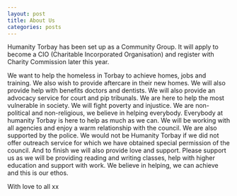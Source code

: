 ```yaml
---
layout: post
title: About Us
categories: posts
---
```

Humanity Torbay has been set up as a Community Group. It will apply to become a CIO (Charitable Incorporated Organisation) and register with Charity Commission later this year.

We want to help the homeless in Torbay to achieve homes, jobs and training. We also wish to provide aftercare in their new homes. We will also provide help with benefits doctors and dentists. We will also provide an advocacy service for court and pip tribunals. We are here to help the most vulnerable in society. We will fight poverty and injustice. We are non-political and non-religious, we believe in helping everybody. Everybody at humanity Torbay is here to help as much as we can. We will be working with all agencies and enjoy a warm relationship with the council. We are also supported by the police. We would not be Humanity Torbay if we did not offer outreach service for which we have obtained special permission of the council. And to finish we will also provide love and support. Please support us as we will be providing reading and writing classes, help with higher education and support with work. We believe in helping, we can achieve and this is our ethos.

With love to all xx
